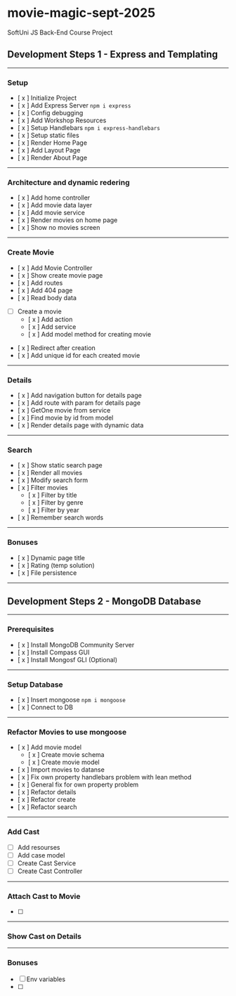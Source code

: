 # movie-magic-sept-2025
SoftUni JS Back-End Course Project

## Development Steps 1 - Express and Templating
---
### Setup
- [ x ] Initialize Project
- [ x ] Add Express Server  `npm i express`
- [ x ] Config debugging
- [ x ] Add Workshop Resources
- [ x ] Setup Handlebars `npm i express-handlebars`
- [ x ] Setup static files
- [ x ]  Render Home Page
- [ x ] Add Layout Page 
- [ x ] Render About Page
---
### Architecture and dynamic redering
- [ x ] Add home controller
- [ x ] Add movie data layer
- [ x ] Add movie service
- [ x ] Render movies on home page
- [ x ] Show no movies screen
---
### Create Movie
- [ x ] Add Movie Controller
- [ x ] Show create movie page
- [ x ] Add routes 
- [ x ] Add 404 page
- [ x ] Read body data
- [  ] Create a movie
  - [ x ] Add action
  - [ x ] Add service
  - [ x ] Add model method for creating movie
- [ x ] Redirect after creation
- [ x ] Add unique id for each created movie
---
### Details
- [ x ] Add navigation button for details page
- [ x ] Add route with param for details page
- [ x ] GetOne movie from service
- [ x ] Find movie by id from model
- [ x ] Render details page with dynamic data
---
### Search
- [ x ] Show static search page
- [ x ] Render all movies
- [ x ] Modify search form
- [ x ] Filter movies
   - [ x ] Filter by title
   - [ x ] Filter by genre
   - [ x ] Filter by year
- [ x ] Remember search words
---
### Bonuses
- [ x ] Dynamic page title
- [ x ] Rating (temp solution)
- [ x ] File persistence
---
## Development Steps 2 - MongoDB Database
---
### Prerequisites
- [ x ] Install MongoDB Community Server
- [ x ] Install Compass GUI
- [ x ] Install Mongosf GLI (Optional)
---
### Setup Database
- [ x ] Insert mongoose `npm i mongoose`
- [ x ] Connect to DB 
---
### Refactor Movies to use mongoose
- [ x ] Add movie model
   - [ x ] Create movie schema
   - [ x ] Create movie model
- [ x ] Import movies to datanse
- [ x ] Fix own property handlebars problem with lean method
- [ x ] General fix for own property problem
- [ x ] Refactor details
- [ x ] Refactor create
- [ x ] Refactor search
---
### Add Cast
- [  ] Add resourses
- [  ] Add case model
- [  ] Create Cast Service
- [  ] Create Cast Controller
---
### Attach Cast to Movie
- [  ]
---
### Show Cast on Details
---
### Bonuses
- [  ] Env variables
- [  ] 

